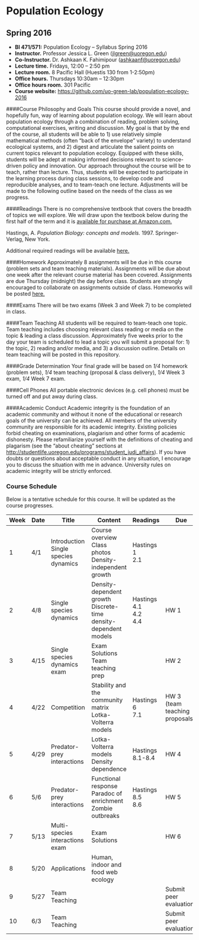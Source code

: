 # Population Ecology
## Spring 2016

- **BI 471/571:**  Population Ecology – Syllabus Spring 2016     
- **Instructor.**  Professor Jessica L. Green (jlgreen@uoregon.edu)
- **Co-Instructor.**  Dr. Ashkaan K. Fahimipour (ashkaanf@uoregon.edu)
- **Lecture time.** Fridays, 12:00 – 2:50 pm
- **Lecture room.**  8 Pacific Hall (Huestis 130 from 1-2:50pm)
- **Office hours.** Thursdays 10:30am – 12:30pm
- **Office hours room.**  301 Pacific
- **Course website:**  https://github.com/uo-green-lab/population-ecology-2016
 
####Course Philosophy and Goals
This course should provide a novel, and hopefully fun, way of learning about population ecology. We will learn about population ecology through a combination of reading, problem solving, computational exercises, writing and discussion.  My goal is that by the end of the course, all students will be able to 1) use relatively simple mathematical methods (often “back of the envelope” variety) to understand ecological systems, and 2) digest and articulate the salient points on current topics relevant to population ecology.  Equipped with these skills, students will be adept at making informed decisions relevant to science-driven policy and innovation. Our approach throughout the course will be to teach, rather than lecture.  Thus, students will be expected to participate in the learning process during class sessions, to develop code and reproducible analyses, and to team-teach one lecture. Adjustments will be made to the following outline based on the needs of the class as we progress.
 
####Readings
There is no comprehensive textbook that covers the breadth of topics we will explore. We will draw upon the textbook below during the first half of the term and it is [available for purchase at Amazon.com.](http://www.amazon.com/Population-Biology-Concepts-Alan-Hastings/dp/0387948538/ref=sr_1_1?ie=UTF8&qid=1459462152&sr=8-1&keywords=hastings+population+ecology)
 
Hastings, A.  *Population Biology: concepts and models.*  1997.  Springer-Verlag, New York.
 
Additional required readings will be available [here.](./additional-readings/)
 
####Homework
Approximately 8 assignments will be due in this course (problem sets and team teaching materials).  Assignments will be due about one week after the relevant course material has been covered. Assignments are due Thursday (midnight) the day before class.  Students are strongly encouraged to collaborate on assignments outside of class. Homeworks will be posted [here.](./homework/)
 
####Exams
There will be two exams (Week 3 and Week 7) to be completed in class.
 
####Team Teaching
All students will be required to team-teach one topic.  Team teaching includes choosing relevant class reading or media on the topic & leading a class discussion.  Approximately five weeks prior to the day your team is scheduled to lead a topic you will submit a proposal for: 1) the topic, 2) reading and/or media, and 3) a discussion outline.  Details on team teaching will be posted in this repository.
  
####Grade Determination
Your final grade will be based on *1/4* homework (problem sets), *1/4* team teaching (proposal & class delivery), *1/4* Week 3 exam, *1/4* Week 7 exam.
 
####Cell Phones
All portable electronic devices (e.g. cell phones) must be turned off and put away during class.
 
####Academic Conduct
Academic integrity is the foundation of an academic community and without it none of the educational or research goals of the university can be achieved.  All members of the university community are responsible for its academic integrity. Existing policies forbid cheating on examinations, plagiarism and other forms of academic dishonesty.  Please refamiliarize yourself with the definitions of cheating and plagarism (see the “about cheating” sections at http://studentlife.uoregon.edu/programs/student_judi_affairs).  If you have doubts or questions about acceptable conduct in any situation, I encourage you to discuss the situation with me in advance.  University rules on academic integrity will be strictly enforced.

### Course Schedule
Below is a tentative schedule for this course.  It will be updated as the course progresses.

| Week | Date | Title | Content | Readings | Due |
|------|------|-------|---------|----------|-----|
|1      |4/1      |Introduction<br>Single species dynamics       |Course overview<br>Class photos<br>Density-independent growth         |Hastings<br>1<br>2.1          |     |
|2      |4/8      |Single species dynamics       |Density-dependent growth<br>Discrete-time density-dependent models         |Hastings 4.1<br>4.2<br>4.4          |HW 1     |
|3      |4/15      |Single species dynamics exam       |Exam<br>Solutions<br>Team teaching prep         |          |HW 2     |
|4      |4/22      |Competition       |Stability and the community matrix<br>Lotka-Volterra models         |Hastings<br>6<br>7.1          |HW 3<br>(team teaching proposals)     |
|5      |4/29      |Predator-prey interactions       |Lotka-Volterra models<br>Density dependence         |Hastings<br>8.1-8.4          |HW 4     |
|6      |5/6      |Predator-prey interactions       |Functional response<br>Paradoc of enrichment<br>Zombie outbreaks         |Hastings<br>8.5<br>8.6          |HW 5     |
|7      |5/13      |Multi-species interactions exam       |Exam<br>Solutions         |          |HW 6     |
|8      |5/20      |Applications       |Human, indoor and food web ecology         |          |     |
|9      |5/27      |Team Teaching       |         |          |Submit peer evaluations     |
|10      |6/3      |Team Teaching       |         |          |Submit peer evaluations     |